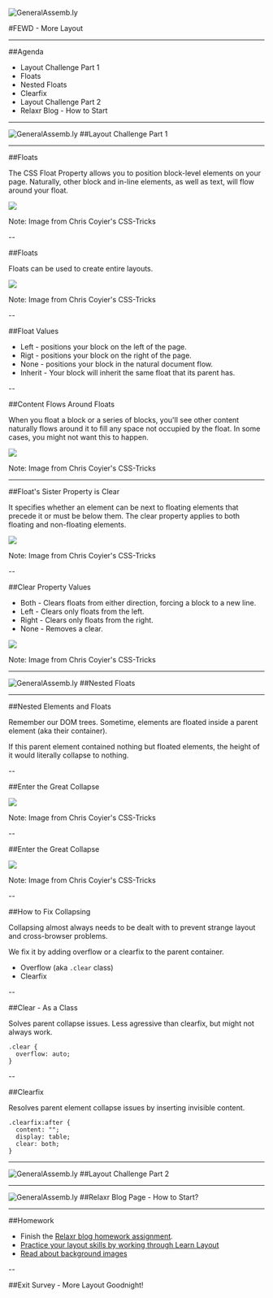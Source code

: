 ![GeneralAssemb.ly](../../img/icons/FEWD_Logo.png)

#FEWD - More Layout

---

##Agenda

* Layout Challenge Part 1
* Floats
* Nested Floats
* Clearfix
* Layout Challenge Part 2
* Relaxr Blog - How to Start

---

![GeneralAssemb.ly](../../img/icons/code_along.png)
##Layout Challenge Part 1

---

##Floats

The CSS Float Property allows you to position block-level elements on your page. Naturally, other block and in-line elements, as well as text, will flow around your float.

![](https://css-tricks.com/wp-content/csstricks-uploads/web-text-wrap.png)

Note:
Image from Chris Coyier's CSS-Tricks

--

##Floats

Floats can be used to create entire layouts.

![](http://css-tricks.com/wp-content/csstricks-uploads/web-layout.png)

Note:
Image from Chris Coyier's CSS-Tricks

--

##Float Values

* Left - positions your block on the left of the page.
* Rigt - positions your block on the right of the page.
* None - positions your block in the natural document flow.
* Inherit - Your block will inherit the same float that its parent has.

--

##Content Flows Around Floats

When you float a block or a series of blocks, you'll see other content naturally flows around it to fill any space not occupied by the float. In some cases, you might not want this to happen.


![](https://css-tricks.com/wp-content/csstricks-uploads/unclearedfooter.png)

Note:
Image from Chris Coyier's CSS-Tricks

---

##Float's Sister Property is Clear

It specifies whether an element can be next to floating elements that precede it or must be below them. The clear property applies to both floating and non-floating elements.


![](https://css-tricks.com/wp-content/csstricks-uploads/clearedfooter.png)

Note:
Image from Chris Coyier's CSS-Tricks

--

##Clear Property Values

* Both - Clears floats from either direction, forcing a block to a new line.
* Left - Clears only floats from the left.
* Right - Clears only floats from the right.
* None - Removes a clear.


![](https://css-tricks.com/wp-content/csstricks-uploads/directionalclearing.png)

Note:
Image from Chris Coyier's CSS-Tricks

---

![GeneralAssemb.ly](../../img/icons/code_along.png)
##Nested Floats

---

##Nested Elements and Floats

Remember our DOM trees. Sometime, elements are floated inside a parent element (aka their container). 



If this parent element contained nothing but floated elements, the height of it would literally collapse to nothing. 

--

##Enter the Great Collapse

![](https://css-tricks.com/wp-content/csstricks-uploads/collapse.png)

Note:
Image from Chris Coyier's CSS-Tricks

--

##Enter the Great Collapse

![](https://css-tricks.com/wp-content/csstricks-uploads/whywecollapse.png)

Note:
Image from Chris Coyier's CSS-Tricks

--

##How to Fix Collapsing

Collapsing almost always needs to be dealt with to prevent strange layout and cross-browser problems. 


We fix it by adding overflow or a clearfix to the parent container.

* Overflow (aka `.clear` class)
* Clearfix

--

##Clear - As a Class

Solves parent collapse issues. Less agressive than clearfix, but might not always work.

```
.clear {
  overflow: auto;
}
```

--

##Clearfix

Resolves parent element collapse issues by inserting invisible content. 

```
.clearfix:after {
  content: "";
  display: table;
  clear: both;
}
```

---

![GeneralAssemb.ly](../../img/icons/exercise_icon_md.png)
##Layout Challenge Part 2

---

![GeneralAssemb.ly](../../img/icons/exercise_icon_md.png)
##Relaxr Blog Page - How to Start?

---
##Homework

* Finish the [Relaxr blog homework assignment](https://github.com/ga-students/FEWD-DC-17/tree/master/Week_03_Layout/Assignment).
* [Practice your layout skills by working through Learn Layout](http://learnlayout.com/)
* [Read about background images](https://css-tricks.com/perfect-full-page-background-image/) 

--

##Exit Survey - More Layout
Goodnight!

